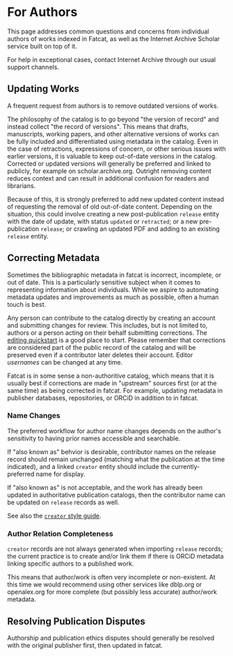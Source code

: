 For Authors
===============

This page addresses common questions and concerns from individual authors of
works indexed in Fatcat, as well as the Internet Archive Scholar service built
on top of it.

For help in exceptional cases, contact Internet Archive through our usual
support channels.


## Updating Works

A frequent request from authors is to remove outdated versions of works.

The philosophy of the catalog is to go beyond "the version of record" and
instead collect "the record of versions". This means that drafts, manuscripts,
working papers, and other alternative versions of works can be fully included
and differentiated using metadata in the catalog. Even in the case of
retractions, expressions of concern, or other serious issues with earlier
versions, it is valuable to keep out-of-date versions in the catalog. Corrected
or updated versions will generally be preferred and linked to publicly, for
example on scholar.archive.org. Outright removing content reduces context and
can result in additional confusion for readers and librarians.

Because of this, it is strongly preferred to add new updated content instead of
requesting the removal of old out-of-date content. Depending on the situation,
this could involve creating a new post-publication `release` entity with the
date of update, with status `updated` or `retracted`; or a new pre-publication
`release`; or crawling an updated PDF and adding to an existing `release`
entity.


## Correcting Metadata

Sometimes the bibliographic metadata in fatcat is incorrect, incomplete, or out
of date. This is a particularly sensitive subject when it comes to representing
information about individuals. While we aspire to automating metadata updates
and improvements as much as possible, often a human touch is best.

Any person can contribute to the catalog directly by creating an account and
submitting changes for review. This includes, but is not limited to, authors or
a person acting on their behalf submitting corrections. The [editing
quickstart](./quickstart.md) is a good place to start. Please remember that
corrections are considered part of the public record of the catalog and will be
preserved even if a contributor later deletes their account. Editor *usernames*
can be changed at any time.

Fatcat is in some sense a non-authoritive catalog, which means that it is
usually best if corrections are made in "upstream" sources first (or at the
same time) as being corrected in fatcat. For example, updating metadata in
publisher databases, repositories, or ORCiD in addition to in fatcat.


### Name Changes

The preferred workflow for author name changes depends on the author's
sensitivity to having prior names accessible and searchable.

If "also known as" behvior is desirable, contributor names on the release
record should remain unchanged (matching what the publication at the time
indicated), and a linked `creator` entity should include the
currently-preferred name for display.

If "also known as" is not acceptable, and the work has already been updated in
authoritative publication catalogs, then the contributor name can be updated on
`release` records as well.

See also the [`creator` style guide](./entity_creator.md).


### Author Relation Completeness

`creator` records are not always generated when importing `release` records;
the current practice is to create and/or link them if there is ORCiD metadata
linking specific authors to a published work.

This means that author/work is often very incomplete or non-existent. At this
time we would recommend using other services like dblp.org or openalex.org for
more complete (but possibly less accurate) author/work metadata.


## Resolving Publication Disputes

Authorship and publication ethics disputes should generally be resolved with
the original publisher first, then updated in fatcat.
